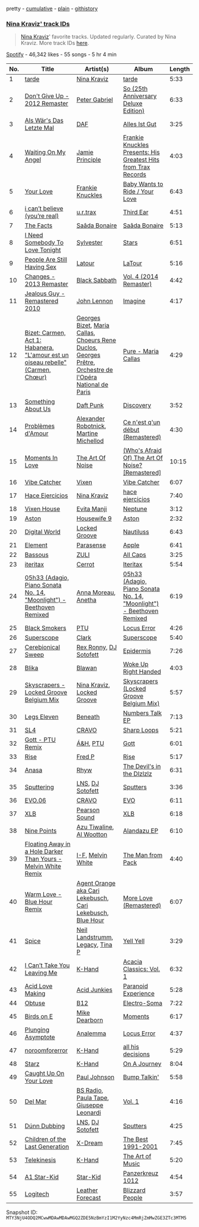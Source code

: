 pretty - [cumulative](/playlists/cumulative/37i9dQZF1DX717gvXLoUJP.md) - [plain](/playlists/plain/37i9dQZF1DX717gvXLoUJP) - [githistory](https://github.githistory.xyz/mackorone/spotify-playlist-archive/blob/main/playlists/plain/37i9dQZF1DX717gvXLoUJP)

### [Nina Kraviz' track IDs](https://open.spotify.com/playlist/37i9dQZF1DX717gvXLoUJP)

> <a href="spotify:artist:1oZmFNkGAT93yD1xX4vTRE">Nina Kraviz</a>' favorite tracks\. Updated regularly\. Curated by Nina Kraviz\. More track IDs <a href="spotify:genre:track\_id">here</a>.

[Spotify](https://open.spotify.com/user/spotify) - 46,342 likes - 55 songs - 5 hr 4 min

| No. | Title | Artist(s) | Album | Length |
|---|---|---|---|---|
| 1 | [tarde](https://open.spotify.com/track/5LrkoYgRaJlKpTQdo2E53X) | [Nina Kraviz](https://open.spotify.com/artist/1oZmFNkGAT93yD1xX4vTRE) | [tarde](https://open.spotify.com/album/0TxChFGfPF0i3lieCwXCVI) | 5:33 |
| 2 | [Don't Give Up \- 2012 Remaster](https://open.spotify.com/track/1wKkRvZnuVde5OYhKwTMeY) | [Peter Gabriel](https://open.spotify.com/artist/7C4sUpWGlTy7IANjruj02I) | [So \(25th Anniversary Deluxe Edition\)](https://open.spotify.com/album/1vJ8rCzq6BJtKGz9Yf6oT3) | 6:33 |
| 3 | [Als Wär's Das Letzte Mal](https://open.spotify.com/track/3OxjlXPOuo1gYEopLl0FbL) | [DAF](https://open.spotify.com/artist/4KtyUYo9zaM9YggIVc7uxx) | [Alles Ist Gut](https://open.spotify.com/album/30OCzTg3ZvAapmzvKmqvav) | 3:25 |
| 4 | [Waiting On My Angel](https://open.spotify.com/track/2GGLP061KzVzhbwG4kumMV) | [Jamie Principle](https://open.spotify.com/artist/5obQFNrkFoWB51hm1JTHMw) | [Frankie Knuckles Presents: His Greatest Hits from Trax Records](https://open.spotify.com/album/0FV16C1tWVlaSSYUYofPwT) | 4:03 |
| 5 | [Your Love](https://open.spotify.com/track/0vryyKyxCFXT0gg670yNEw) | [Frankie Knuckles](https://open.spotify.com/artist/63yl9nDNrHpiAYGlNJxxjc) | [Baby Wants to Ride / Your Love](https://open.spotify.com/album/6hV7MW8zuYQ9skUy0rY2h5) | 6:43 |
| 6 | [i can’t believe \(you’re real\)](https://open.spotify.com/track/1LcVfuMJbKCtT0qdZaHAQC) | [u.r.trax](https://open.spotify.com/artist/5bGQtNvk4LrSUTZGzBiZq5) | [Third Ear](https://open.spotify.com/album/1qzmCUFszkpWLvlrROhW21) | 4:51 |
| 7 | [The Facts](https://open.spotify.com/track/0UVb3lCVXCztOZUNCg4IUQ) | [Saâda Bonaire](https://open.spotify.com/artist/7y1XjJQEGtFmh1MNyWU6cg) | [Saâda Bonaire](https://open.spotify.com/album/0POnlLnYjmV7QIGKgmx1W8) | 5:13 |
| 8 | [I Need Somebody To Love Tonight](https://open.spotify.com/track/6dC66ztLWiYp34KBd68E2b) | [Sylvester](https://open.spotify.com/artist/5TGTpu4g8siFOIctZuQO7y) | [Stars](https://open.spotify.com/album/66w7Uu28k6PBgTieyN8aBY) | 6:51 |
| 9 | [People Are Still Having Sex](https://open.spotify.com/track/1xKW0Y1kSVnZzcAHOccLVl) | [Latour](https://open.spotify.com/artist/6Y0dRb1wZq8Xhok2i6Oy4R) | [LaTour](https://open.spotify.com/album/1EpvID6p3x3AY5orvRv2WI) | 5:16 |
| 10 | [Changes \- 2013 Remaster](https://open.spotify.com/track/3b7wNR330iKhql9dEdbNci) | [Black Sabbath](https://open.spotify.com/artist/5M52tdBnJaKSvOpJGz8mfZ) | [Vol\. 4 \(2014 Remaster\)](https://open.spotify.com/album/3zNcigR9hAceoTJphnxg6f) | 4:42 |
| 11 | [Jealous Guy \- Remastered 2010](https://open.spotify.com/track/3D9iV6cYkYJRAPFO6DRKIE) | [John Lennon](https://open.spotify.com/artist/4x1nvY2FN8jxqAFA0DA02H) | [Imagine](https://open.spotify.com/album/0xzaemKucrJpYhyl7TltAk) | 4:17 |
| 12 | [Bizet: Carmen, Act 1: Habanera\. "L'amour est un oiseau rebelle" \(Carmen, Chœur\)](https://open.spotify.com/track/5Adxsld8lL9MLcaULeoSKu) | [Georges Bizet](https://open.spotify.com/artist/2D7RkvtKKb6E5UmbjQM1Jd), [Maria Callas](https://open.spotify.com/artist/0bjdfjE8XbLa2Odstu6E1E), [Choeurs Rene Duclos](https://open.spotify.com/artist/0iwjANAnsGz9IwE2UXLCFs), [Georges Prêtre](https://open.spotify.com/artist/5lfbI21DXOiKTCT3Gb802r), [Orchestre de l'Opéra National de Paris](https://open.spotify.com/artist/1hro5WQTcOb7fRCEUQEZtK) | [Pure \- Maria Callas](https://open.spotify.com/album/0uloEl7atU9mPvHlgzuDtO) | 4:29 |
| 13 | [Something About Us](https://open.spotify.com/track/1NeLwFETswx8Fzxl2AFl91) | [Daft Punk](https://open.spotify.com/artist/4tZwfgrHOc3mvqYlEYSvVi) | [Discovery](https://open.spotify.com/album/2noRn2Aes5aoNVsU6iWThc) | 3:52 |
| 14 | [Problèmes d'Amour](https://open.spotify.com/track/5BCD68l2CC8BdJB0ZGA3N9) | [Alexander Robotnick](https://open.spotify.com/artist/4ssHihhGpCx4eftfzAI3jq), [Martine Michellod](https://open.spotify.com/artist/7pIXHr4dSVcJmi6a4LOIZE) | [Ce n'est q'un début \(Remastered\)](https://open.spotify.com/album/4LIUpkPUBnNGUYkgNuCHAs) | 4:30 |
| 15 | [Moments In Love](https://open.spotify.com/track/2bsczk82MWGPmTbe6IWYsa) | [The Art Of Noise](https://open.spotify.com/artist/77zrvBORXcnTyysjjKRfBU) | [\(Who's Afraid Of\) The Art Of Noise? \[Remastered\]](https://open.spotify.com/album/1l2IntFpOvhD4wdolquWNR) | 10:15 |
| 16 | [Vibe Catcher](https://open.spotify.com/track/0JhWSndXoTT6SOVhHkMOj3) | [Vixen](https://open.spotify.com/artist/52o3kir2OhAcvcTNUYYXfN) | [Vibe Catcher](https://open.spotify.com/album/1eyP4K1Oj4rT0wyBMXZjGI) | 6:07 |
| 17 | [Hace Ejercicios](https://open.spotify.com/track/7K8hVSM4s25QKgyyioLWTP) | [Nina Kraviz](https://open.spotify.com/artist/1oZmFNkGAT93yD1xX4vTRE) | [hace ejercicios](https://open.spotify.com/album/4QFKs1Wn1pVxUXuXPrkQH4) | 7:40 |
| 18 | [Vixen House](https://open.spotify.com/track/67rW3sURHwamxZNF3FUbGq) | [Evita Manji](https://open.spotify.com/artist/3GJYQIEbjMlGeo4eXP8xqk) | [Neptune](https://open.spotify.com/album/7FcOUT8CZy3r7nc4IDm1is) | 3:12 |
| 19 | [Aston](https://open.spotify.com/track/0F3O5aPpF30lw1NkC8Vm3j) | [Housewife 9](https://open.spotify.com/artist/2BWlGuH1XFha6dh3IXGcJM) | [Aston](https://open.spotify.com/album/39JtI95D6Q7tsVpqHTYmxR) | 2:32 |
| 20 | [Digital World](https://open.spotify.com/track/3H9SvLEsW0vOItmOREgZrm) | [Locked Groove](https://open.spotify.com/artist/0Dc7CbTE5mcvrprttS6GDs) | [Nautiluss](https://open.spotify.com/album/73q9HeJy1LaVJ6qU6O5vN8) | 6:43 |
| 21 | [Element](https://open.spotify.com/track/4P3aMyIZgpQF3xlUbU73FE) | [Parasense](https://open.spotify.com/artist/5RvzadMMtdwFV3bMUiilJH) | [Apple](https://open.spotify.com/album/4RHqVGRoPy8zcio6GyVShs) | 6:41 |
| 22 | [Bassous](https://open.spotify.com/track/2wbaaQN1Q17hwWBpHsJzel) | [ZULI](https://open.spotify.com/artist/5Kur13kkU4pOoNFAE8K0YF) | [All Caps](https://open.spotify.com/album/1sXHoAxzB4MG62AaSDPToo) | 3:25 |
| 23 | [iteritax](https://open.spotify.com/track/0sDHfAWQpBazIpEAscxhPy) | [Cerrot](https://open.spotify.com/artist/0WWsZjbyYAPcxSFXvPY7Cx) | [Iteritax](https://open.spotify.com/album/4KF2LwQELhcBPbRmJDuaRu) | 5:54 |
| 24 | [05h33 \(Adagio, Piano Sonata No\. 14, "Moonlight"\) \- Beethoven Remixed](https://open.spotify.com/track/3jDTHms2Cnyptxhdya2gUq) | [Anna Moreau](https://open.spotify.com/artist/0EmuKBNjozY65uHHQcah6V), [Anetha](https://open.spotify.com/artist/7sJ3ngSMvvXGdVLnODPqXa) | [05h33 \(Adagio, Piano Sonata No\. 14, "Moonlight"\) \- Beethoven Remixed](https://open.spotify.com/album/6VWhSZHVZDkeSVNj7LlXBx) | 6:19 |
| 25 | [Black Smokers](https://open.spotify.com/track/1uL1hBBXXyZN0pIgsFqCr9) | [PTU](https://open.spotify.com/artist/70UHL8BEGqoUNmXfXi0nGr) | [Locus Error](https://open.spotify.com/album/2tFkUn6aftaPWDUZhn8xDl) | 4:26 |
| 26 | [Superscope](https://open.spotify.com/track/2dSW7dkz0MH6dzuFYNQujF) | [Clark](https://open.spotify.com/artist/6kic5bCjlohhDn9KzXbOta) | [Superscope](https://open.spotify.com/album/5tp0TVgVzASPaWaeebqWC2) | 5:40 |
| 27 | [Cerebionical Sweep](https://open.spotify.com/track/2lJIcAX4MzOXygWMR7PF38) | [Rex Ronny](https://open.spotify.com/artist/4asWis6V4cccMDKgO44QK1), [DJ Sotofett](https://open.spotify.com/artist/6XKpS1uSV0qmFmeyZO6mzp) | [Epidermis](https://open.spotify.com/album/4IvX0oC1GcgX7oKBitNSYT) | 7:26 |
| 28 | [Blika](https://open.spotify.com/track/5Jo4Y3kS3o6uXmtw5gHI2Z) | [Blawan](https://open.spotify.com/artist/64kN9EkSTHYhda2FupL0KI) | [Woke Up Right Handed](https://open.spotify.com/album/6aK9NotwcbuNOwn6i6aUdH) | 4:03 |
| 29 | [Skyscrapers \- Locked Groove Belgium Mix](https://open.spotify.com/track/2HPjHWRhmsqnXtsnO1EUmr) | [Nina Kraviz](https://open.spotify.com/artist/1oZmFNkGAT93yD1xX4vTRE), [Locked Groove](https://open.spotify.com/artist/0Dc7CbTE5mcvrprttS6GDs) | [Skyscrapers \(Locked Groove Belgium Mix\)](https://open.spotify.com/album/293nfNaAGWQkK3PZRCSMex) | 5:57 |
| 30 | [Legs Eleven](https://open.spotify.com/track/07Dex59McDluNBVg6wpozI) | [Beneath](https://open.spotify.com/artist/1bPjYRL0Yiouc2b6S7WdB7) | [Numbers Talk EP](https://open.spotify.com/album/3xK2GKw5fdp2rBFnjkqXbY) | 7:13 |
| 31 | [SL4](https://open.spotify.com/track/545OWhzD8boaIwdce0i0ik) | [CRAVO](https://open.spotify.com/artist/4l7liyRNaTKf4qDz53DLvf) | [Sharp Loops](https://open.spotify.com/album/6THB9nyrkjrRRjpZkogxDi) | 5:21 |
| 32 | [Gott \- PTU Remix](https://open.spotify.com/track/7kip6RKdShrodDv8jGnLYw) | [Á&H](https://open.spotify.com/artist/2GSQdG7jd1pedGQ4sK8dPI), [PTU](https://open.spotify.com/artist/70UHL8BEGqoUNmXfXi0nGr) | [Gott](https://open.spotify.com/album/6wqLDxA8SdxiHazycVfd9Q) | 6:01 |
| 33 | [Rise](https://open.spotify.com/track/5CSagzP8Kq3iWuVsLUSCv2) | [Fred P](https://open.spotify.com/artist/4qgais7fd2CQHtwbpCC4Dz) | [Rise](https://open.spotify.com/album/5BwVmmbHecjndkHysxIOcA) | 5:17 |
| 34 | [Anasa](https://open.spotify.com/track/2kpQfJczZWr88tzGF2GMLN) | [Rhyw](https://open.spotify.com/artist/6ULFedYQFwKRcD1V2rngtO) | [The Devil's in the Dlzlzlz](https://open.spotify.com/album/6LiWbP2r313Qh7PaJFasPe) | 6:31 |
| 35 | [Sputtering](https://open.spotify.com/track/5VAALEdmKUFOkCl7M0R4Do) | [LNS](https://open.spotify.com/artist/36Gbzd99kdiLnfBTvrGi82), [DJ Sotofett](https://open.spotify.com/artist/6XKpS1uSV0qmFmeyZO6mzp) | [Sputters](https://open.spotify.com/album/1uDLHtKvJS3tf2FVJ0pVV4) | 3:36 |
| 36 | [EVO.06](https://open.spotify.com/track/30pkUUydiYqgp5b3HvwSZf) | [CRAVO](https://open.spotify.com/artist/0h3LDqJWxHfdM76kVnfGcY) | [EVO](https://open.spotify.com/album/3oA5t5wYnXHZloqSfgcE4T) | 6:11 |
| 37 | [XLB](https://open.spotify.com/track/588eyYPoqN30v2jcqndKG0) | [Pearson Sound](https://open.spotify.com/artist/3lN70MoiO9u6b95CsTeB1J) | [XLB](https://open.spotify.com/album/38ELVyqqb0luHYLpKvUkgx) | 6:18 |
| 38 | [Nine Points](https://open.spotify.com/track/12Sw6G5MahKCyQQsWuHXqN) | [Azu Tiwaline](https://open.spotify.com/artist/0HZwEDqo4wYPQIGacES3mB), [Al Wootton](https://open.spotify.com/artist/77yJIgEEpUU5f87MWDEPwO) | [Alandazu EP](https://open.spotify.com/album/4XlxezT0hwytoRYiMYMa88) | 6:10 |
| 39 | [Floating Away in a Hole Darker Than Yours \- Melvin White Remix](https://open.spotify.com/track/6mnR0EJXmQPG5stEW9liQ6) | [I\-F](https://open.spotify.com/artist/4JEj4gtpwF2dnnBZuNwpwT), [Melvin White](https://open.spotify.com/artist/7Mz0Yi1a95Cjri0LpkV2Jq) | [The Man from Pack](https://open.spotify.com/album/2PJntPpT9rVc1q492EnRqm) | 4:40 |
| 40 | [Warm Love \- Blue Hour Remix](https://open.spotify.com/track/3unVDShdN8aAf0RdZeM4oR) | [Agent Orange aka Cari Lekebusch](https://open.spotify.com/artist/14IBJpAoIVKjL3RDPbDwZd), [Cari Lekebusch](https://open.spotify.com/artist/33WX23QMvnxE5lBbRG1qyl), [Blue Hour](https://open.spotify.com/artist/4dBDX26kNVoNEVUL97nlde) | [More Love \(Remastered\)](https://open.spotify.com/album/1F2NYAtDErMDcG0kKYzJlQ) | 6:07 |
| 41 | [Spice](https://open.spotify.com/track/5TkXbPJuV9LJVi9LpYGfvY) | [Neil Landstrumm](https://open.spotify.com/artist/2Dv40C26DYmaTgCFGjqlTU), [Legacy](https://open.spotify.com/artist/01tH3jrKOXWyoFfBlrvzuW), [Tina P](https://open.spotify.com/artist/4FoMKevlJ96WC3kzgKEVRV) | [Yell Yell](https://open.spotify.com/album/6Pw4lUSiZ3y5tChcxW2Ccc) | 3:29 |
| 42 | [I Can’t Take You Leaving Me](https://open.spotify.com/track/7rOTtFB0RhL3yduL3tv63g) | [K\-Hand](https://open.spotify.com/artist/0qWuk2qgRK2HNKYxqbIn5G) | [Acacia Classics: Vol\. 1](https://open.spotify.com/album/3qypFU3zgm5aJAPhajCBnO) | 6:32 |
| 43 | [Acid Love Making](https://open.spotify.com/track/2TAtmFFQSexZ2bgyCLsXpu) | [Acid Junkies](https://open.spotify.com/artist/60gEfPcEAvnvXBQ9oZePDI) | [Paranoid Experience](https://open.spotify.com/album/3sGeN4mOMfhTApjkKNjram) | 5:28 |
| 44 | [Obtuse](https://open.spotify.com/track/6BsnxTt0OTeClLzJ9UNP2p) | [B12](https://open.spotify.com/artist/66I0uUVKgpOPlEjTiy87nm) | [Electro\-Soma](https://open.spotify.com/album/0nFZszbiABmJPifD2zKwna) | 7:22 |
| 45 | [Birds on E](https://open.spotify.com/track/4OQEO2Y6PuC9IlFYuz2p8j) | [Mike Dearborn](https://open.spotify.com/artist/0YVwdkC0wC44EbigdKTv9w) | [Moments](https://open.spotify.com/album/2ceMZ1jf2D5aV4rHEVRjlQ) | 6:17 |
| 46 | [Plunging Asymptote](https://open.spotify.com/track/74ij1M5EvIByfGowEsoBwg) | [Analemma](https://open.spotify.com/artist/43yfR82m1rVpw6kefPQoMH) | [Locus Error](https://open.spotify.com/album/2tFkUn6aftaPWDUZhn8xDl) | 4:37 |
| 47 | [noroomforerror](https://open.spotify.com/track/1QTuQHLCr42OmTdYt1bT9L) | [K\-Hand](https://open.spotify.com/artist/0qWuk2qgRK2HNKYxqbIn5G) | [all his decisions](https://open.spotify.com/album/1Aohl1B7uvIe666oWkybrq) | 5:29 |
| 48 | [Starz](https://open.spotify.com/track/0tbtAd8TDRmHKbuPTolInF) | [K\-Hand](https://open.spotify.com/artist/0qWuk2qgRK2HNKYxqbIn5G) | [On A Journey](https://open.spotify.com/album/1qg6gKQtN4rOrHQp1qv412) | 8:04 |
| 49 | [Caught Up On Your Love](https://open.spotify.com/track/2zknmd5HmXULWSZoUkltsq) | [Paul Johnson](https://open.spotify.com/artist/4BqZuFqHJ8CLn3ig0f1m0G) | [Bump Talkin'](https://open.spotify.com/album/3yAlW3nGdarm5HxZfHBuLZ) | 5:58 |
| 50 | [Del Mar](https://open.spotify.com/track/2KodPDsp2Jtc4mjOCzt2jF) | [BS Radio](https://open.spotify.com/artist/7am9JYxGcM2Bxzl15EFfma), [Paula Tape](https://open.spotify.com/artist/1Yz5x25z5WOjMGQkZ1TwKh), [Giuseppe Leonardi](https://open.spotify.com/artist/0ACN5bVKdGEkofdh7LCToE) | [Vol\. 1](https://open.spotify.com/album/3mRAaI3QOMUqNVVBM8ys4X) | 4:16 |
| 51 | [Dúnn Dubbing](https://open.spotify.com/track/66RGNQOZWXbNFAFESBJRAO) | [LNS](https://open.spotify.com/artist/36Gbzd99kdiLnfBTvrGi82), [DJ Sotofett](https://open.spotify.com/artist/6XKpS1uSV0qmFmeyZO6mzp) | [Sputters](https://open.spotify.com/album/1uDLHtKvJS3tf2FVJ0pVV4) | 4:25 |
| 52 | [Children of the Last Generation](https://open.spotify.com/track/5GM4dhQXkxtHFCV5aM1zC7) | [X\-Dream](https://open.spotify.com/artist/2Wmyxn5qWyLPWKeEMmJKHc) | [The Best 1991\-2001](https://open.spotify.com/album/2y5avewOLhUVGT1xm3o6Og) | 7:45 |
| 53 | [Telekinesis](https://open.spotify.com/track/4Wa515K1fkOSwdK64rIKZn) | [K\-Hand](https://open.spotify.com/artist/0qWuk2qgRK2HNKYxqbIn5G) | [The Art of Music](https://open.spotify.com/album/3Nlt0lmS0UzBfTRPrkMGQm) | 5:20 |
| 54 | [A1 Star\-Kid](https://open.spotify.com/track/2terEafqPQc2egPCOM6RKW) | [Star\-Kid](https://open.spotify.com/artist/5FbRMUYX0JcNQMMrRBo2K1) | [Panzerkreuz 1012](https://open.spotify.com/album/2gQs2tl5SC4oTz1Y2I6Vl5) | 4:54 |
| 55 | [Logitech](https://open.spotify.com/track/35CcZt5cYMvkXLaQoUCCxm) | [Leather Forecast](https://open.spotify.com/artist/3BfE19Tmu1EWW9TKSw8xgZ) | [Blizzard People](https://open.spotify.com/album/1NJht446o33kGyPLc27U0l) | 3:57 |

Snapshot ID: `MTY3NjU4ODQ2MCwwMDAwMDAwMGQ2ZDE5NzBmYzI1M2YyNzc4MmRjZmMwZGE3ZTc3MTM5`
